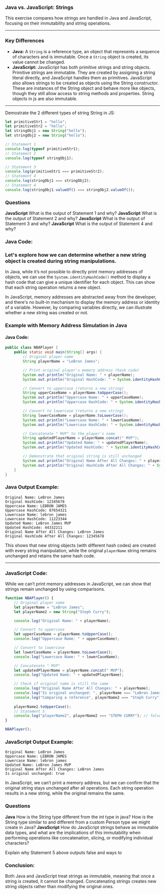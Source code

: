 ### Java vs. JavaScript: Strings

This exercise compares how strings are handled in Java and JavaScript, focusing on their immutability and string operations.

---

### Key Differences
- **Java:** A `String` is a reference type, an object that represents a sequence of characters and is immutable. Once a `String` object is created, its value cannot be changed.
- **JavaScript:** JavaScript has both primitive strings and string objects. 
Primitive strings are immutable. They are created by assigning a string literal directly, and JavaScript handles them as primitives. JavaScript also allows strings to be created as objects using the String constructor. These are instances of the String object and behave more like objects, though they still allow access to string methods and properties. String objects in js are also immutable.
---

Demostrate the 2 different types of string String in JS:

```javascript
let primitiveStr1 = "hello";
let primitiveStr2 = "hello";
let stringObj1 = new String("hello");
let stringObj2 = new String("hello");

// Statement 1
console.log(typeof primitiveStr1);
// Statement 2
console.log(typeof stringObj1);

// Statement 3
console.log(primitiveStr1 === primitiveStr2);
// Statement 4
console.log(stringObj1 === stringObj2);
// Statement 4
console.log(stringObj1.valueOf() === stringObj2.valueOf());
```
### Questions 
**JavaScript** What is the output of Statement 1 and why? 
**JavaScript** What is the output of Statement 2 and why? 
**JavaScript** What is the output of Statement 3 and why? 
**JavaScript** What is the output of Statement 4 and why? 


### **Java Code:**

### Let's explore how we can determine whether a new string object is created during string manipulations.

In Java, while it’s not possible to directly print memory addresses of objects, we can use the `System.identityHashCode()` method to display a hash code that can give a unique identifier for each object. This can show that each string operation returns a new object.

In JavaScript, memory addresses are abstracted away from the developer, and there's no built-in mechanism to display the memory address or identity of a variable. However, by comparing variables directly, we can illustrate whether a new string was created or not.

### Example with Memory Address Simulation in Java

#### **Java Code:**

```java
public class NBAPlayer {
    public static void main(String[] args) {
        // Original player name
        String playerName = "LeBron James";

        // Print original player's memory address (hash code)
        System.out.println("Original Name: " + playerName);
        System.out.println("Original HashCode: " + System.identityHashCode(playerName));

        // Convert to uppercase (returns a new string)
        String upperCaseName = playerName.toUpperCase();
        System.out.println("Uppercase Name: " + upperCaseName);
        System.out.println("Uppercase HashCode: " + System.identityHashCode(upperCaseName));

        // Convert to lowercase (returns a new string)
        String lowerCaseName = playerName.toLowerCase();
        System.out.println("Lowercase Name: " + lowerCaseName);
        System.out.println("Lowercase HashCode: " + System.identityHashCode(lowerCaseName));

        // Concatenate " MVP" to the player's name
        String updatedPlayerName = playerName.concat(" MVP");
        System.out.println("Updated Name: " + updatedPlayerName);
        System.out.println("Updated HashCode: " + System.identityHashCode(updatedPlayerName));

        // Demonstrate that original string is still unchanged
        System.out.println("Original Name After All Changes: " + playerName);
        System.out.println("Original HashCode After All Changes: " + System.identityHashCode(playerName));
    }
}
```

### **Java Output Example:**

```
Original Name: LeBron James
Original HashCode: 12345678
Uppercase Name: LEBRON JAMES
Uppercase HashCode: 87654321
Lowercase Name: lebron james
Lowercase HashCode: 11223344
Updated Name: LeBron James MVP
Updated HashCode: 44332211
Original Name After All Changes: LeBron James
Original HashCode After All Changes: 12345678
```

This shows that new string objects (with different hash codes) are created with every string manipulation, while the original `playerName` string remains unchanged and retains the same hash code.

---

### **JavaScript Code:**
While we can’t print memory addresses in JavaScript, we can show that strings remain unchanged by using comparisons.

```javascript
function NBAPlayer() {
    // Original player name
    let playerName = "LeBron James";
    let playerName2 = new String("Steph Curry");

    console.log("Original Name: " + playerName);

    // Convert to uppercase
    let upperCaseName = playerName.toUpperCase();
    console.log("Uppercase Name: " + upperCaseName);

    // Convert to lowercase
    let lowerCaseName = playerName.toLowerCase();
    console.log("Lowercase Name: " + lowerCaseName);

    // Concatenate " MVP"
    let updatedPlayerName = playerName.concat(" MVP");
    console.log("Updated Name: " + updatedPlayerName);

    // Check if original name is still the same
    console.log("Original Name After All Changes: " + playerName);
    console.log("Is original unchanged: ", playerName === "LeBron James");  // true
    console.log("Comparing a reference", playerName2 === "Steph Curry"); // false
    
    playerName2.toUpperCase();
    // Statement 5
    console.log("playerName2", playerName2 === "STEPH CURRY"); // false
}

NBAPlayer();
```

### **JavaScript Output Example:**

```
Original Name: LeBron James
Uppercase Name: LEBRON JAMES
Lowercase Name: lebron james
Updated Name: LeBron James MVP
Original Name After All Changes: LeBron James
Is original unchanged: true
```

In JavaScript, we can’t print a memory address, but we can confirm that the original string stays unchanged after all operations. Each string operation results in a new string, while the original remains the same.

### Questions 

**Java** How is the String type different from the int type in java? 
How is the String type similar to and different from a custom Person type we might create in Java?
**JavaScript** How do JavaScript strings behave as immutable data types, and what are the implications of this immutability when performing operations like concatenation, slicing, or modifying individual characters?

Explain why Statement 5 above outputs false and ways to 

### **Conclusion**:
Both Java and JavaScript treat strings as immutable, meaning that once a string is created, it cannot be changed. Concatenating strings creates new string objects rather than modifying the original ones.